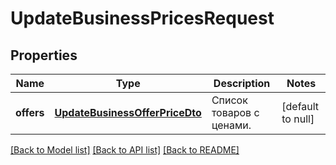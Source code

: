 # UpdateBusinessPricesRequest

## Properties
Name | Type | Description | Notes
------------ | ------------- | ------------- | -------------
**offers** | [**UpdateBusinessOfferPriceDto**](UpdateBusinessOfferPriceDTO.md) | Список товаров с ценами. | [default to null]

[[Back to Model list]](../README.md#documentation-for-models) [[Back to API list]](../README.md#documentation-for-api-endpoints) [[Back to README]](../README.md)


